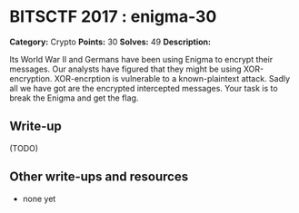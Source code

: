 # BITSCTF 2017 : enigma-30

**Category:** Crypto
**Points:** 30
**Solves:** 49
**Description:**

Its World War II and Germans have been using Enigma to encrypt their messages. Our analysts have figured that they might be using XOR-encryption. XOR-encrption is vulnerable to a known-plaintext attack. Sadly all we have got are the encrypted intercepted messages. Your task is to break the Enigma and get the flag.



## Write-up

(TODO)

## Other write-ups and resources

* none yet
